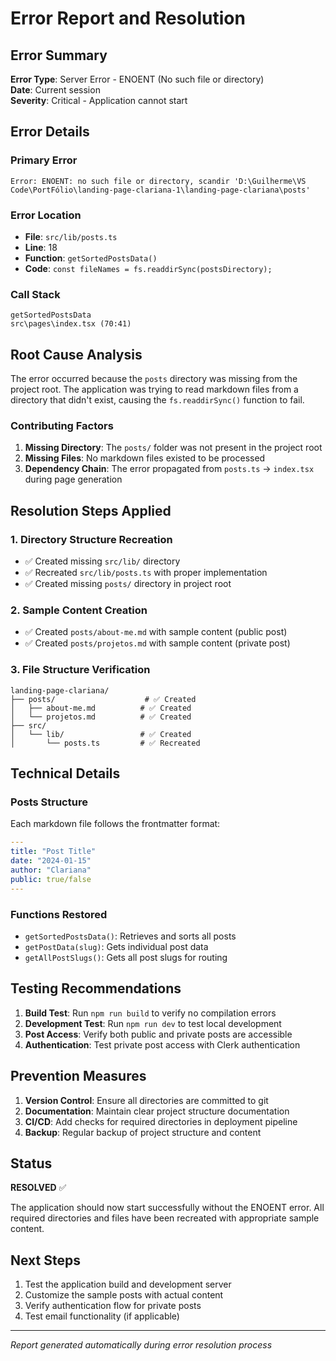 # Error Report and Resolution

## Error Summary

**Error Type**: Server Error - ENOENT (No such file or directory)  
**Date**: Current session  
**Severity**: Critical - Application cannot start  

## Error Details

### Primary Error
```
Error: ENOENT: no such file or directory, scandir 'D:\Guilherme\VS Code\PortFólio\landing-page-clariana-1\landing-page-clariana\posts'
```

### Error Location
- **File**: `src/lib/posts.ts`
- **Line**: 18
- **Function**: `getSortedPostsData()`
- **Code**: `const fileNames = fs.readdirSync(postsDirectory);`

### Call Stack
```
getSortedPostsData
src\pages\index.tsx (70:41)
```

## Root Cause Analysis

The error occurred because the `posts` directory was missing from the project root. The application was trying to read markdown files from a directory that didn't exist, causing the `fs.readdirSync()` function to fail.

### Contributing Factors
1. **Missing Directory**: The `posts/` folder was not present in the project root
2. **Missing Files**: No markdown files existed to be processed
3. **Dependency Chain**: The error propagated from `posts.ts` → `index.tsx` during page generation

## Resolution Steps Applied

### 1. Directory Structure Recreation
- ✅ Created missing `src/lib/` directory
- ✅ Recreated `src/lib/posts.ts` with proper implementation
- ✅ Created missing `posts/` directory in project root

### 2. Sample Content Creation
- ✅ Created `posts/about-me.md` with sample content (public post)
- ✅ Created `posts/projetos.md` with sample content (private post)

### 3. File Structure Verification
```
landing-page-clariana/
├── posts/                    # ✅ Created
│   ├── about-me.md          # ✅ Created
│   └── projetos.md          # ✅ Created
├── src/
│   └── lib/                 # ✅ Created
│       └── posts.ts         # ✅ Recreated
```

## Technical Details

### Posts Structure
Each markdown file follows the frontmatter format:
```yaml
---
title: "Post Title"
date: "2024-01-15"
author: "Clariana"
public: true/false
---
```

### Functions Restored
- `getSortedPostsData()`: Retrieves and sorts all posts
- `getPostData(slug)`: Gets individual post data
- `getAllPostSlugs()`: Gets all post slugs for routing

## Testing Recommendations

1. **Build Test**: Run `npm run build` to verify no compilation errors
2. **Development Test**: Run `npm run dev` to test local development
3. **Post Access**: Verify both public and private posts are accessible
4. **Authentication**: Test private post access with Clerk authentication

## Prevention Measures

1. **Version Control**: Ensure all directories are committed to git
2. **Documentation**: Maintain clear project structure documentation
3. **CI/CD**: Add checks for required directories in deployment pipeline
4. **Backup**: Regular backup of project structure and content

## Status

**RESOLVED** ✅

The application should now start successfully without the ENOENT error. All required directories and files have been recreated with appropriate sample content.

## Next Steps

1. Test the application build and development server
2. Customize the sample posts with actual content
3. Verify authentication flow for private posts
4. Test email functionality (if applicable)

---

*Report generated automatically during error resolution process*
